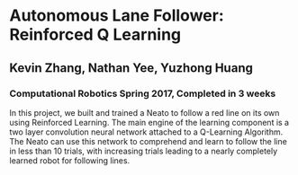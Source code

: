 # Autonomous Lane Follower: Reinforced Q Learning

## Kevin Zhang, Nathan Yee, Yuzhong Huang

### Computational Robotics Spring 2017, Completed in 3 weeks

In this project, we built and trained a Neato to follow a red line on its own using Reinforced Learning. The main engine of the learning component is a two layer convolution neural network attached to a Q-Learning Algorithm. The Neato can use this network to comprehend and learn to follow the line in less than 10 trials, with increasing trials leading to a nearly completely learned robot for following lines.
